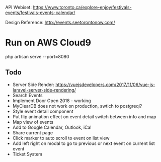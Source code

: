 API Webiset: https://www.toronto.ca/explore-enjoy/festivals-events/festivals-events-calendar/

Design Reference: http://events.seetorontonow.com/

# Run on AWS Cloud9
php artisan serve --port=8080

## Todo
* Server Side Render: https://vuejsdevelopers.com/2017/11/06/vue-js-laravel-server-side-rendering/
* Search Events
* Implement Door Open 2018 - working
* MyClearDB does not work on production, swtich to postgreql?
* Style event detail component
* Put flip animation effect on event detail switch between info and map
* Map view of events
* Add to Google Calendar, Outlook, iCal
* Share current page
* Click marker to auto scroll to event on list view
* Add left right on modal to go to previous or next event on current list event
* Ticket System